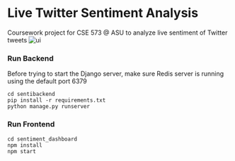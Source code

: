 # Live Twitter Sentiment Analysis
Coursework project for CSE 573 @ ASU to analyze live sentiment of Twitter tweets
![ui](https://user-images.githubusercontent.com/18646185/230970017-ff4f13a6-01f3-4f0f-9457-6c09566f91f4.png)


### Run Backend
Before trying to start the Django server, make sure Redis server is running using the default port 6379
```
cd sentibackend
pip install -r requirements.txt
python manage.py runserver
```

### Run Frontend
```
cd sentiment_dashboard
npm install
npm start
```
